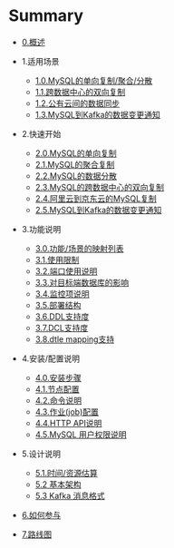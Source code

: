# Summary

* [0.概述](0/0_overview.md)
* 1.适用场景
	* [1.0.MySQL的单向复制/聚合/分散](1/1.0_mysql_replication.md)
	* [1.1.跨数据中心的双向复制](1/1.1_bidirectional_replication.md)
	* [1.2.公有云间的数据同步](1/1.2_sync_between_cloud.md)
	* [1.3.MySQL到Kafka的数据变更通知](1/1.3_mysql_kafka.md)
* 2.快速开始
	* [2.0.MySQL的单向复制](2/2.0_mysql_replication_1_1.md)
	* [2.1.MySQL的聚合复制](2/2.1_mysql_replication_n_1.md)
	* [2.2.MySQL的数据分散](2/2.2_mysql_replication_1_n.md)
	* [2.3.MySQL的跨数据中心的双向复制](2/2.3_dc_to_dc_bidirectional.md)
	* [2.4.阿里云到京东云的MySQL复制](2/2.4_ali_to_jd.md)
	* [2.5.MySQL到Kafka的数据变更通知](2/2.5_mysql_kafka.md)
* 3.功能说明
	* [3.0.功能/场景的映射列表](3/3.0_function_scenario_mapping.md)
	* [3.1.使用限制](3/3.1_limitation.md)
	* [3.2.端口使用说明](3/3.2_ports.md)
	* [3.3.对目标端数据库的影响](3/3.3_impact_on_dest.md)
	* [3.4.监控项说明](3/3.4_metrics.md)
	* [3.5.部署结构](3/3.5_deployment.md)
	* [3.6.DDL支持度](3/3.6_DDL.md)
	* [3.7.DCL支持度](3/3.7_DCL.md)
	* [3.8.dtle mapping支持](3/3.8_dtle_mapping.md)
* 4.安装/配置说明
	* [4.0.安装步骤](4/4.0_installation.md)
	* [4.1.节点配置](4/4.1_node_configuration.md)
	* [4.2.命令说明](4/4.2_command.md)
	* [4.3.作业(job)配置](4/4.3_job_configuration.md)
	* [4.4.HTTP API说明](4/4.4_http_api.md)
	* [4.5.MySQL 用户权限说明](4/4.5_mysql_user_privileges.md)

* 5.设计说明
	* [5.1.时间/资源估算](5/5.1_resource_estimation.md)
	* [5.2 基本架构](5/5.2_architecture.md)
	* [5.3 Kafka 消息格式](5/5.3_kafka_message_format.md)
* [6.如何参与](6/howto_contribute.md)
* [7.路线图](7/7_roadmap.md)
